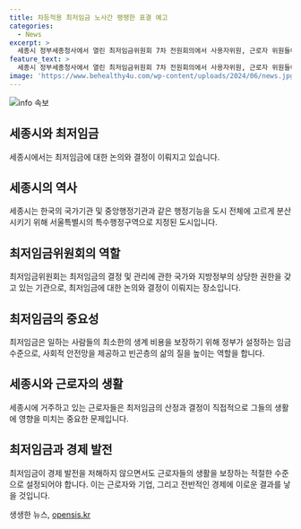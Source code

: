 ```yaml
---
title: 차등적용 최저임금 노사간 팽팽한 표결 예고
categories:
  - News
excerpt: >
  세종시 정부세종청사에서 열린 최저임금위원회 7차 전원회의에서 사용자위원, 근로자 위원들이 최저임금 구분적용 결정을 앞두고 회의장에 입장하고 있다.
feature_text: >
  세종시 정부세종청사에서 열린 최저임금위원회 7차 전원회의에서 사용자위원, 근로자 위원들이 최저임금 구분적용 결정을 앞두고 회의장에 입장하고 있다.
image: 'https://www.behealthy4u.com/wp-content/uploads/2024/06/news.jpg'
---
```


<p><img src="https://www.behealthy4u.com/wp-content/uploads/2024/06/news.jpg" alt="info 속보" /></p>

<h2 data-ke-size="size26">세종시와 최저임금</h2>

<p data-ke-size="size16">세종시에서는 최저임금에 대한 논의와 결정이 이뤄지고 있습니다.</p>

<h2 data-ke-size="size26">세종시의 역사</h2>

<p data-ke-size="size16">세종시는 한국의 국가기관 및 중앙행정기관과 같은 행정기능을 도시 전체에 고르게 분산시키기 위해 서울특별시의 특수행정구역으로 지정된 도시입니다. </p>

<h2 data-ke-size="size26">최저임금위원회의 역할</h2>

<p data-ke-size="size16">최저임금위원회는 최저임금의 결정 및 관리에 관한 국가와 지방정부의 상당한 권한을 갖고 있는 기관으로, 최저임금에 대한 논의와 결정이 이뤄지는 장소입니다.</p>

<h2 data-ke-size="size26">최저임금의 중요성</h2>

<p data-ke-size="size16">최저임금은 일하는 사람들의 최소한의 생계 비용을 보장하기 위해 정부가 설정하는 임금 수준으로, 사회적 안전망을 제공하고 빈곤층의 삶의 질을 높이는 역할을 합니다.</p>

<h2 data-ke-size="size26">세종시와 근로자의 생활</h2>

<p data-ke-size="size16">세종시에 거주하고 있는 근로자들은 최저임금의 산정과 결정이 직접적으로 그들의 생활에 영향을 미치는 중요한 문제입니다.</p>

<h2 data-ke-size="size26">최저임금과 경제 발전</h2>

<p data-ke-size="size16">최저임금이 경제 발전을 저해하지 않으면서도 근로자들의 생활을 보장하는 적절한 수준으로 설정되어야 합니다. 이는 근로자와 기업, 그리고 전반적인 경제에 이로운 결과를 낳을 것입니다.</p>
생생한 뉴스, <a href="https://opensis.kr" rel="dofollow">opensis.kr</a>



